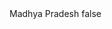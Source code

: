 <?xml version="1.0" encoding="UTF-8"?>
<CustomMetadata xmlns="http://soap.sforce.com/2006/04/metadata">
    <label>Madhya Pradesh</label>
    <protected>false</protected>
</CustomMetadata>
